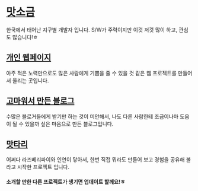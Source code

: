 # [맛소금](https://www.facebook.com/msalt.net)
한국에서 태어난 지구별 개발자 입니다. S/W가 주력이지만 이것 저것 많이 하고, 관심도 많습니다!ㅎ

## [개인 웹페이지](http://msalt.net/)
아주 적은 노력만으로도 많은 사람에게 기쁨을 줄 수 있을 것 같은 웹 프로젝트를 만들어서 올리는 곳입니다. 

## [고마워서 만든 블로그](http://blog.msalt.net/)
수많은 블로거들에게 받기만 하는 것이 미안해서, 나도 다른 사람한테 조금이나마 도움이 될 수 있을까 싶은 마음으로 만든 블로그입니다.

## [맛타리](https://msaltnet.gitbooks.io/mtr/)
어쩌다 라즈베리파이와 인연이 닿아서, 한번 직접 뭐라도 만들어 보고 경험을 공유해 볼라고 시작한 프로젝트 입니다.

#### 소개할 만한 다른 프로젝트가 생기면 업데이트 할께요!ㅎ
